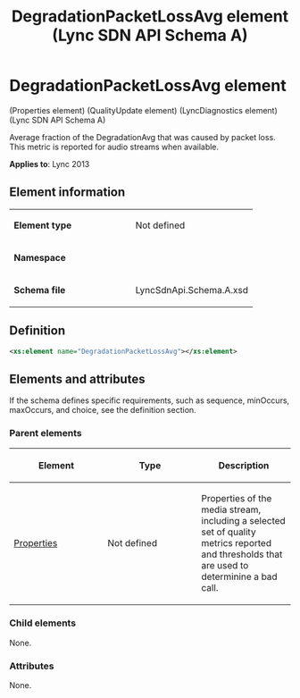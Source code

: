﻿---
title: DegradationPacketLossAvg element (Lync SDN API Schema A)
TOCTitle: DegradationPacketLossAvg element
ms:assetid: 7c4beeae-1a2a-1854-27e7-5c1e4b797592
ms:mtpsurl: https://msdn.microsoft.com/library/Dn455026(v=office.15)
ms:contentKeyID: 57260899
ms.date: 07/24/2014
mtps_version: v=office.15
dev_langs:
- xml
---

# DegradationPacketLossAvg element 

(Properties element) (QualityUpdate element) (LyncDiagnostics element) (Lync SDN API Schema A)

Average fraction of the DegradationAvg that was caused by packet loss. This metric is reported for audio streams when available.


**Applies to**: Lync 2013

## Element information

<table>
<colgroup>
<col style="width: 50%" />
<col style="width: 50%" />
</colgroup>
<tbody>
<tr class="odd">
<td><p><strong>Element type</strong></p></td>
<td><p>Not defined</p></td>
</tr>
<tr class="even">
<td><p><strong>Namespace</strong></p></td>
<td><p></p></td>
</tr>
<tr class="odd">
<td><p><strong>Schema file</strong></p></td>
<td><p>LyncSdnApi.Schema.A.xsd</p></td>
</tr>
</tbody>
</table>


## Definition

```xml
<xs:element name="DegradationPacketLossAvg"></xs:element>
```

## Elements and attributes

If the schema defines specific requirements, such as sequence, minOccurs, maxOccurs, and choice, see the definition section.

### Parent elements

<table>
<colgroup>
<col style="width: 33%" />
<col style="width: 33%" />
<col style="width: 33%" />
</colgroup>
<thead>
<tr class="header">
<th><p>Element</p></th>
<th><p>Type</p></th>
<th><p>Description</p></th>
</tr>
</thead>
<tbody>
<tr class="odd">
<td><p><a href="properties-element-qualityupdate-element-sdn-api-schema-a.md">Properties</a></p></td>
<td><p>Not defined</p></td>
<td><p>Properties of the media stream, including a selected set of quality metrics reported and thresholds that are used to determinine a bad call.</p></td>
</tr>
</tbody>
</table>


### Child elements

None.

### Attributes

None.

